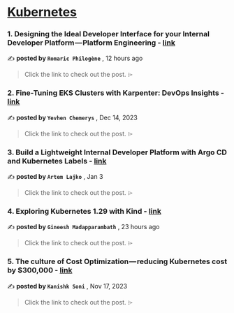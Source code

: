 
<h1><a href=https://medium.com/tag/kubernetes/recommended target="_blank" rel="noopener noreferrer">Kubernetes</a></h1>
<h3>1. Designing the Ideal Developer Interface for your Internal Developer Platform — Platform Engineering - <a href=https://medium.com/@rphilogene/designing-the-ideal-developer-interface-for-your-internal-developer-platform-platform-engineering-c4fa69b7b915?source=tag_recommended_feed---------0-84----------kubernetes----------afa7186e_1707_4500_81a0_6462fe6046bd------- target="_blank" rel="noopener noreferrer">link</a></h3>

✍️ **posted by `Romaric Philogène`** <date> , 12 hours ago</date>

<blockquote>Click the link to check out the post. ⌲</blockquote>

<h3>2. Fine-Tuning EKS Clusters with Karpenter: DevOps Insights - <a href=https://medium.com/@yevvhen/fine-tuning-eks-clusters-with-karpenter-devops-insights-159689e5160e?source=tag_recommended_feed---------1-107----------kubernetes----------afa7186e_1707_4500_81a0_6462fe6046bd------- target="_blank" rel="noopener noreferrer">link</a></h3>

✍️ **posted by `Yevhen Chemerys`** <date> , Dec 14, 2023</date>

<blockquote>Click the link to check out the post. ⌲</blockquote>

<h3>3. Build a Lightweight Internal Developer Platform with Argo CD and Kubernetes Labels - <a href=https://medium.com/itnext/build-a-lightweight-internal-developer-platform-with-argo-cd-and-kubernetes-labels-4c0e52c6c0f4?source=tag_recommended_feed---------2-85----------kubernetes----------afa7186e_1707_4500_81a0_6462fe6046bd------- target="_blank" rel="noopener noreferrer">link</a></h3>

✍️ **posted by `Artem Lajko`** <date> , Jan 3</date>

<blockquote>Click the link to check out the post. ⌲</blockquote>

<h3>4. Exploring Kubernetes 1.29 with Kind - <a href=https://medium.com/techbeatly/exploring-kubernetes-1-29-with-kind-a2704e1c729d?source=tag_recommended_feed---------3-84----------kubernetes----------afa7186e_1707_4500_81a0_6462fe6046bd------- target="_blank" rel="noopener noreferrer">link</a></h3>

✍️ **posted by `Gineesh Madapparambath`** <date> , 23 hours ago</date>

<blockquote>Click the link to check out the post. ⌲</blockquote>

<h3>5. The culture of Cost Optimization — reducing Kubernetes cost by $300,000 - <a href=https://medium.com/razorpay-engineering/the-culture-of-cost-optimization-reducing-kubernetes-cost-by-300-000-32611cdd19d9?source=tag_recommended_feed---------4-107----------kubernetes----------afa7186e_1707_4500_81a0_6462fe6046bd------- target="_blank" rel="noopener noreferrer">link</a></h3>

✍️ **posted by `Kanishk Soni`** <date> , Nov 17, 2023</date>

<blockquote>Click the link to check out the post. ⌲</blockquote>

